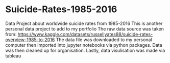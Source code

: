 # Suicide-Rates-1985-2016
Data Project about worldwide suicide rates from 1985-2016
This is another personal data project to add to my portfolio
The raw data source was taken from: https://www.kaggle.com/datasets/russellyates88/suicide-rates-overview-1985-to-2016
The data file was downloaded to my personal computer then imported into jupyter notebooks via python packages.
Data was then cleaned up for organisation.
Lastly, data visulisation was made via tableau 
